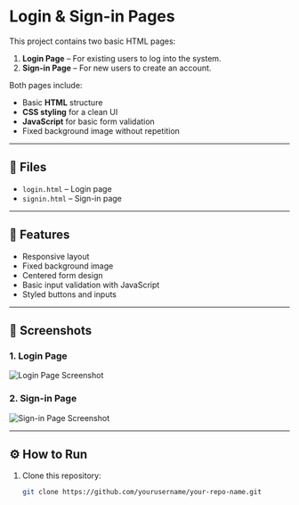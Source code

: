 # Login & Sign-in Pages

This project contains two basic HTML pages:
1. **Login Page** – For existing users to log into the system.
2. **Sign-in Page** – For new users to create an account.

Both pages include:
- Basic **HTML** structure
- **CSS styling** for a clean UI
- **JavaScript** for basic form validation
- Fixed background image without repetition

---

## 📂 Files
- `login.html` – Login page
- `signin.html` – Sign-in page


---

## 🎨 Features
- Responsive layout
- Fixed background image
- Centered form design
- Basic input validation with JavaScript
- Styled buttons and inputs

---

## 📸 Screenshots

### 1. Login Page
![Login Page Screenshot](loginpage.png)

### 2. Sign-in Page
![Sign-in Page Screenshot](screenshots/signin.png)

---

## ⚙️ How to Run
1. Clone this repository:
   ```bash
   git clone https://github.com/yourusername/your-repo-name.git
